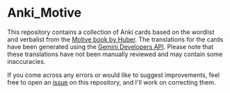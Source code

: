# Anki_Motive

This repository contains a collection of Anki cards based on the wordlist and verbalist from the [Motive book by Huber](https://www.hueber.de/motive). The translations for the cards have been generated using the [Gemini Developers API](https://ai.google.dev/gemini-api/docs?gad_source=1&gbraid=0AAAAACn9t67LJqjAKYXApjUuTmSGfgZxV&gclid=CjwKCAiA7Y28BhAnEiwAAdOJUDETG_Kl-n8VQr2lBU5o-JCoECVjz0PcwEiGU1RRw7qy-8Kb4iFPVBoC8gwQAvD_BwE). Please note that these translations have not been manually reviewed and may contain some inaccuracies.

If you come across any errors or would like to suggest improvements, feel free to open an [issue](https://github.com/ivadym/Anki_Motive/issues/new) on this repository, and I'll work on correcting them.
